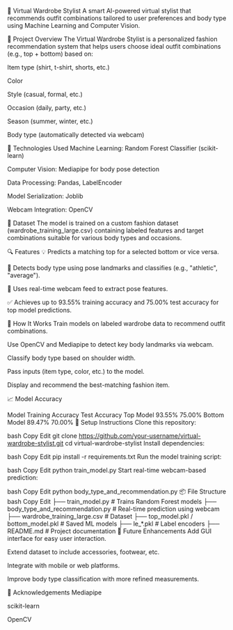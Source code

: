 👗 Virtual Wardrobe Stylist
A smart AI-powered virtual stylist that recommends outfit combinations tailored to user preferences and body type using Machine Learning and Computer Vision.

🚀 Project Overview
The Virtual Wardrobe Stylist is a personalized fashion recommendation system that helps users choose ideal outfit combinations (e.g., top + bottom) based on:

Item type (shirt, t-shirt, shorts, etc.)

Color

Style (casual, formal, etc.)

Occasion (daily, party, etc.)

Season (summer, winter, etc.)

Body type (automatically detected via webcam)

🧠 Technologies Used
Machine Learning: Random Forest Classifier (scikit-learn)

Computer Vision: Mediapipe for body pose detection

Data Processing: Pandas, LabelEncoder

Model Serialization: Joblib

Webcam Integration: OpenCV

📂 Dataset
The model is trained on a custom fashion dataset (wardrobe_training_large.csv) containing labeled features and target combinations suitable for various body types and occasions.

🔍 Features
💡 Predicts a matching top for a selected bottom or vice versa.

🧍 Detects body type using pose landmarks and classifies (e.g., "athletic", "average").

📸 Uses real-time webcam feed to extract pose features.

✅ Achieves up to 93.55% training accuracy and 75.00% test accuracy for top model predictions.

📌 How It Works
Train models on labeled wardrobe data to recommend outfit combinations.

Use OpenCV and Mediapipe to detect key body landmarks via webcam.

Classify body type based on shoulder width.

Pass inputs (item type, color, etc.) to the model.

Display and recommend the best-matching fashion item.

📈 Model Accuracy

Model	Training Accuracy	Test Accuracy
Top Model	93.55%	75.00%
Bottom Model	89.47%	70.00%
🔧 Setup Instructions
Clone this repository:

bash
Copy
Edit
git clone https://github.com/your-username/virtual-wardrobe-stylist.git
cd virtual-wardrobe-stylist
Install dependencies:

bash
Copy
Edit
pip install -r requirements.txt
Run the model training script:

bash
Copy
Edit
python train_model.py
Start real-time webcam-based prediction:

bash
Copy
Edit
python body_type_and_recommendation.py
📦 File Structure
bash
Copy
Edit
├── train_model.py                 # Trains Random Forest models
├── body_type_and_recommendation.py  # Real-time prediction using webcam
├── wardrobe_training_large.csv   # Dataset
├── top_model.pkl / bottom_model.pkl # Saved ML models
├── le_*.pkl                      # Label encoders
├── README.md                     # Project documentation
📌 Future Enhancements
Add GUI interface for easy user interaction.

Extend dataset to include accessories, footwear, etc.

Integrate with mobile or web platforms.

Improve body type classification with more refined measurements.

🙌 Acknowledgements
Mediapipe

scikit-learn

OpenCV
